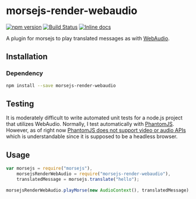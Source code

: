 # morsejs-render-webaudio

[![npm version](https://img.shields.io/npm/v/morsejs-render-webaudio.svg)](https://www.npmjs.com/package/morsejs-render-webaudio)
[![Build Status](https://travis-ci.org/zero298/morsejs-render-webaudio.svg?branch=master)](https://travis-ci.org/zero298/morsejs-render-webaudio)
[![Inline docs](http://inch-ci.org/github/zero298/morsejs-render-webaudio.svg?branch=master)](http://inch-ci.org/github/zero298/morsejs-render-webaudio)

A plugin for morsejs to play translated messages as with [WebAudio](https://developer.mozilla.org/en-US/docs/Web/API/Web_Audio_API).

## Installation

### Dependency

```bash
npm install --save morsejs-render-webaudio
```

## Testing

It is moderately difficult to write automated unit tests for a node.js project that utilizes WebAudio.  Normally, I test automatically with [PhantomJS](http://phantomjs.org/).  However, as of right now [PhantomJS does not support video or audio APIs](http://phantomjs.org/supported-web-standards.html) which is understandable since it is supposed to be a headless browser.

## Usage

```javascript
var morsejs = require("morsejs"),
    morsejsRenderWebAudio = require("morsejs-render-webaudio"),
    translatedMessage = morsejs.translate("hello");
    
morsejsRenderWebAudio.playMorse(new AudioContext(), translatedMessage);
```